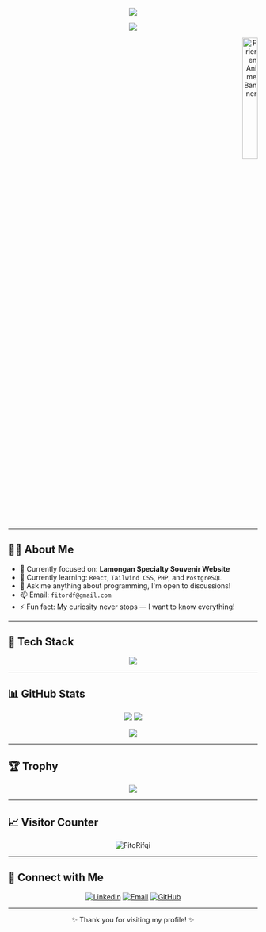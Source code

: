 <!-- Header Banner: White-Purple -->
<p align="center">
  <img src="https://capsule-render.vercel.app/api?type=waving&color=0:8B5CF6,100:E0E7FF&height=200&section=header&text=Hi,%20I'm%20Fito%20Rifqi%20👋&fontColor=ffffff&fontSize=40&fontAlignY=35&desc=Technology%20Enthusiast&descAlignY=60&descAlign=50&descFontColor=ffffff" />
</p>

<!-- Typing Effect: Purple -->
<p align="center">
  <img src="https://readme-typing-svg.herokuapp.com?font=Fira+Code&weight=500&size=22&pause=1000&color=8B5CF6&center=true&vCenter=true&width=435&lines=I+love+building+cool+projects+🚀;Learning+Web+Dev%2C+Node.js+%26+more+💻;" />
</p>

<!--gif frieren-->
<p align="right">
  <img src="https://github.com/user-attachments/assets/88e4de7a-ab67-438a-a689-f749dbff9352" alt="Frieren Anime Banner" width="25%" />
</p>



---

## 👨‍💻 About Me

- 🔭 Currently focused on: **Lamongan Specialty Souvenir Website**  
- 🌱 Currently learning: `React`, `Tailwind CSS`, `PHP`, and `PostgreSQL`  
- 💬 Ask me anything about programming, I'm open to discussions!  
- 📫 Email: `fitordf@gmail.com`  
- ⚡ Fun fact: My curiosity never stops — I want to know everything!

---

## 🧰 Tech Stack

<p align="center">
  <img src="https://skillicons.dev/icons?i=html,css,js,php,java,flutter,dart,mysql,tailwind,git,github" />
</p>

---

## 📊 GitHub Stats

<p align="center">
  <img src="https://github-readme-stats.vercel.app/api?username=FitoRifqi&show_icons=true&theme=tokyonight&hide_title=true" />
  <img src="https://github-readme-streak-stats.herokuapp.com/?user=FitoRifqi&theme=tokyonight&hide_border=true" />
</p>

<p align="center">
  <img src="https://github-readme-stats.vercel.app/api/top-langs/?username=FitoRifqi&layout=compact&theme=tokyonight" />
</p>

---

## 🏆 Trophy

<p align="center">
  <img src="https://github-profile-trophy.vercel.app/?username=FitoRifqi&theme=onestar&margin-w=10&no-frame=true" />
</p>

---

## 📈 Visitor Counter

<p align="center">
  <img src="https://komarev.com/ghpvc/?username=FitoRifqi&label=Profile%20views&color=0e75b6&style=flat" alt="FitoRifqi" />
</p>

---

## 🤝 Connect with Me

<p align="center">
  <a href="https://www.linkedin.com/in/fito-rifqi-a904a933b/" target="_blank"><img alt="LinkedIn" src="https://img.shields.io/badge/-LinkedIn-0A66C2?style=flat&logo=linkedin&logoColor=white" /></a>
  <a href="mailto:fitorifqi@gmail.com"><img alt="Email" src="https://img.shields.io/badge/-Gmail-EA4335?style=flat&logo=gmail&logoColor=white" /></a>
  <a href="https://github.com/FitoRifqi" target="_blank"><img alt="GitHub" src="https://img.shields.io/badge/-GitHub-181717?style=flat&logo=github&logoColor=white" /></a>
</p>

---

<p align="center">✨ Thank you for visiting my profile! ✨</p>
